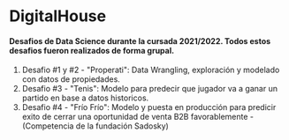 # DigitalHouse
#### Desafios de Data Science durante la cursada 2021/2022. Todos estos desafios fueron realizados de forma grupal.

1. Desafio #1 y #2 - "Properati": Data Wrangling, exploración y modelado con datos de propiedades. 
2. Desafio #3 - "Tenis": Modelo para predecir que jugador va a ganar un partido en base a datos historicos. 
3. Desafio #4 - "Frío Frío": Modelo y puesta en producción para predicir exito de cerrar una oportunidad de venta B2B favorablemente - (Competencia de la fundación Sadosky)  
